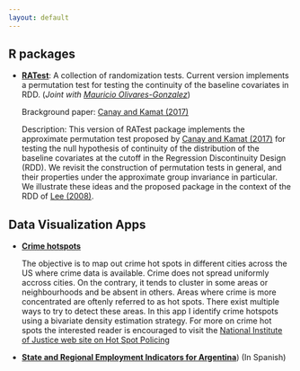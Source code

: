 ```yaml
---
layout: default
---
```


## R packages

* [**RATest**](https://cran.r-project.org/web/packages/RATest/index.html): A collection of randomization tests. Current version implements a permutation test for testing the continuity of the baseline covariates in RDD.
(*Joint with* [*Mauricio Olivares-Gonzalez*](http://mauolivares.com/software/))

	Brackground paper: [Canay and Kamat (2017)](http://faculty.wcas.northwestern.edu/~iac879/wp/RDDPermutations.pdf)

	Description: This version of RATest package implements the approximate permutation test proposed by [Canay and Kamat (2017)](http://faculty.wcas.northwestern.edu/~iac879/wp/RDDPermutations.pdf) for testing the null hypothesis of continuity of the distribution of the baseline covariates at the cutoff in the Regression Discontinuity Design (RDD). We revisit the construction of permutation tests in general, and their properties under the approximate group invariance in particular. We illustrate these ideas and the proposed package in the context of the RDD of [Lee (2008)](https://www.princeton.edu/~davidlee/wp/RDrand.pdf).

## Data Visualization Apps


* [**Crime hotspots**](http://ragnar.econ.uiuc.edu:8080/crime_hotspots/)

	The objective is to map out crime hot spots in different cities across the US where crime data is available. Crime does not spread uniformly accross cities. On the contrary, it tends to cluster in some areas or neighbourhoods and be absent in others. Areas where crime is more concentrated are oftenly referred to as hot spots. There exist multiple ways to try to detect these areas. In this app I identify crime hotspots using a bivariate density estimation strategy. For more on crime hot spots the interested reader is encouraged to visit the [National Institute of Justice web site on Hot Spot Policing](https://www.nij.gov/topics/law-enforcement/strategies/hot-spot-policing/Pages/welcome.aspx)


* [**State and Regional Employment Indicators for Argentina**](https://lid-maimonides.shinyapps.io/shift_share_provincias/)) (In Spanish)


